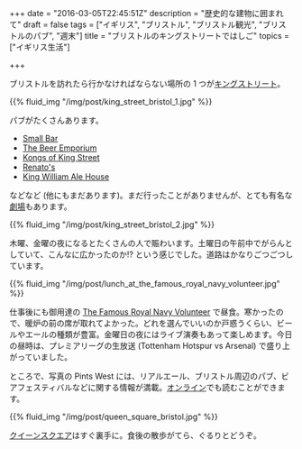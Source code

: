 +++
date = "2016-03-05T22:45:51Z"
description = "歴史的な建物に囲まれて"
draft = false
tags = ["イギリス", "ブリストル", "ブリストル観光", "ブリストルのパブ", "週末"]
title = "ブリストルのキングストリートではしご"
topics = ["イギリス生活"]

+++

ブリストルを訪れたら行かなければならない場所の 1 つが[キングストリート](https://en.wikipedia.org/wiki/King_Street,_Bristol)。

{{% fluid_img "/img/post/king_street_bristol_1.jpg" %}}

<!--more-->

パブがたくさんあります。

- [Small Bar](http://www.smallbar.co.uk/)
- [The Beer Emporium](http://thebeeremporium.net/)
- [Kongs of King Street](http://www.kongs-bristol.com/)
- [Renato's](https://renatosbristol.wordpress.com/)
- [King William Ale House](https://en.wikipedia.org/wiki/King_William_Ale_House)

などなど (他にもまだあります)。まだ行ったことがありませんが、とても有名な[劇場](http://www.bristololdvic.org.uk/)もあります。

{{% fluid_img "/img/post/king_street_bristol_2.jpg" %}}

木曜、金曜の夜になるとたくさんの人で賑わいます。土曜日の午前中でがらんとしていて、こんなに広かったのか!? という感じでした。道路はかなりごつごつしています。

{{% fluid_img "/img/post/lunch_at_the_famous_royal_navy_volunteer.jpg" %}}

仕事後にも御用達の [The Famous Royal Navy Volunteer](http://navyvolunteer.co.uk/) で昼食。寒かったので、暖炉の前の席が取れてよかった。どれを選んでいいのか戸惑うくらい、ビールやエールの種類が豊富。金曜日の夜にはライブ演奏もあって楽しめます。今日の昼時は、プレミアリーグの生放送 (Tottenham Hotspur vs Arsenal) で盛り上がっていました。

ところで、写真の Pints West には、リアルエール、ブリストル周辺のパブ、ビアフェスティバルなどに関する情報が満載。[オンライン](http://www.camrabristol.org.uk/pintswest.html)でも読むことができます。

{{% fluid_img "/img/post/queen_square_bristol.jpg" %}}

[クイーンスクエア](https://en.wikipedia.org/wiki/Queen_Square,_Bristol)はすぐ裏手に。食後の散歩がてら、ぐるりとどうぞ。